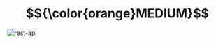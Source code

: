# $${\color{orange}MEDIUM}$$
![rest-api](https://user-images.githubusercontent.com/65892342/236641451-a96ce903-cc0c-4d8b-aae7-07845dd09e5c.svg)
